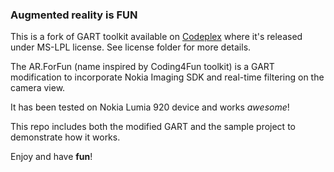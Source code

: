 ### Augmented reality is FUN ###

This is a fork of GART toolkit available on [Codeplex](http://gart.codeplex.com) where it's released under MS-LPL license. See license folder for more details.

The AR.ForFun (name inspired by Coding4Fun toolkit) is a GART modification to incorporate Nokia Imaging SDK and real-time filtering on the camera view.

It has been tested on Nokia Lumia 920 device and works *awesome*!

This repo includes both the modified GART and the sample project to demonstrate how it works.

Enjoy and have **fun**!
